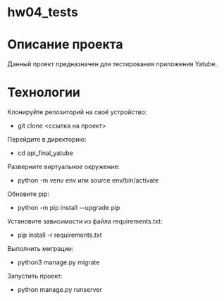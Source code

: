 # hw04_tests
# Описание проекта
Данный проект предназначен для тестирования приложения Yatube.

# Технологии



Клонируйте репозиторий на своё устройство:
- git clone <ссылка на проект>

Перейдите в директорию:
- cd api_final_yatube

Разверните виртуальное окружение:
- python -m venv env или source env/bin/activate 

Обновите pip:
- python -m pip install --upgrade pip

Установите зависимости из файла requirements.txt:
- pip install -r requirements.txt

Выполнить миграции:
- python3 manage.py migrate

Запустить проект:
- python manage.py runserver
